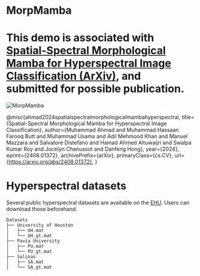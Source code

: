 # MorpMamba

# This demo is associated with [Spatial-Spectral Morphological Mamba for Hyperspectral Image Classification (ArXiv)](https://arxiv.org/abs/2404.14945), and submitted for possible publication.


![MorpMamba](https://github.com/user-attachments/assets/a82fb718-4264-4700-af58-45b99cb06bd9)

@misc{ahmad2024spatialspectralmorphologicalmambahyperspectral,
      title={Spatial-Spectral Morphological Mamba for Hyperspectral Image Classification}, 
      author={Muhammad Ahmad and Muhammad Hassaan Farooq Butt and Muhammad Usama and Adil Mehmood Khan and Manuel Mazzara and Salvatore Distefano and Hamad Ahmed Altuwaijri and Swalpa Kumar Roy and Jocelyn Chanussot and Danfeng Hong},
      year={2024},
      eprint={2408.01372},
      archivePrefix={arXiv},
      primaryClass={cs.CV},
      url={https://arxiv.org/abs/2408.01372}, 
}

# Hyperspectral datasets

Several public hyperspectral datasets are available on the [EHU]([http://www.ehu.eus/ccwintco/index.php?title=Hyperspectral_Remote_Sensing_Scenes](https://www.ehu.eus/ccwintco/index.php/Hyperspectral_Remote_Sensing_Scenes)). Users can download those beforehand. 
```
Datasets
├── University of Houston
│   ├── UH.mat
│   └── UH_gt.mat
├── Pavia University
│   ├── PU.mat
│   └── PU_gt.mat
├── Salinas
│   ├── SA.mat
│   └── SA_gt.mat
